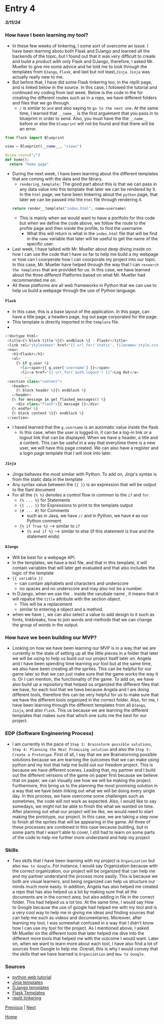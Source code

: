# Entry 4
##### 3/11/24

### How have I been learning my tool?
 * In these few weeks of tinkering, I some sort of overcome an issue. I have been learning abotu both Flask and DJango and learned all the backends of the topic, but I found out that it was very difficult to create and build a product with only Flask and DJango, therefore, I asked Mr. Mueller to give me some advice and he told me to look through the templates from `DJango`, `Flask`, and last but not least,`Jinja`. `Jinja` was actually really new to me.
 * But before that, I have did some Flask tinkering too, in the replit page, and is linked below in the source. In this case, I followed the tutorial and continued my coding from last week. Below is the code in the for creating the different routes such as in a repo, we have different folders and files that we go through.
   * `/` is similar to `and` and also saying to `go to the next one`. At the same time, I learned that `__name__` is the first arguement that you pass in to blueprint in order to send. Also, you must have the the `__name__` before or else the `blueprint` will not be found and that there will be an error.
```python
from flask import Blueprint

view = Blueprint(__name__, "views")

@view.route("/")
def home():
  return "home page"
```
 * During the next week, I have been learning about the different templates that are coming with the data and the library. 
   * `rendering_template:` The good part about this is that we can pass in any data value into this template that later we can be rendered by it. In the `html` page, we have been tinkering about the `python` page, that later we can be passed into the `html` file through rendering it. 
   ```python
   return render__template("index.html", name=username)
   ```
   * This is mainly when we would want to have a portfolio for this code but when we define the code above, we follow the route to the profile page and then inside the profile, to find the username. 
     * What this will return is what in the `index.html` file that will be find in the `name` variable that later will be useful to get the name of the specific user. 
 * Last week, I have talked with Mr. Mueller about deep diving inside on how I can use the code that I have so far to help me build a my webpage or how can I coorperate how I can coorporate my project into our topic. In this case, Mr. Mueller have helped through the way that I can `research the templates` that are provided for us. In this case, we have learned about the three different Platforms based on what Mr. Mueller had recommended me on. 
 * All these platforms are all web frameworks in Python that we can use to help us build a webpage through the use of Python language.
#### `Flask`
   * In this case, this is a base layout of the application. In this page, can have a title page, a headers page, log out page corporated for the page.
   * This template is directly imported in the `template` file. 
   * 
   ```python
   <!doctype html>
    <title>{% block title %}{% endblock %} - Flaskr</title>
    <link rel="stylesheet" href="{{ url_for('static', filename='style.css') }}">
    <nav>
      <h1>Flaskr</h1>
      <ul>
        {% if g.user %}
          <li><span>{{ g.user['username'] }}</span>
          <li><a href="{{ url_for('auth.logout') }}">Log Out</a>
            ...
    <section class="content">
      <header>
        {% block header %}{% endblock %}
      </header>
      {% for message in get_flashed_messages() %}
        <div class="flash">{{ message }}</div>
      {% endfor %}
      {% block content %}{% endblock %}
    </section>
   ```
 * I haved learned that the `g.username` is an automatic value inside the flask 
   * In this case, when the user is logged in, it can be a log-in link or a logout link that can be displayed. When we have a header, a title and a content. This can be useful in a way that everytime there is a new user, we will have this page created. We can also have a register and a login page template that I will look into later.
#### `Jinja`
   * Jinga behaves the most similar with Python. To add on, Jinja's syntax is from the static data in the template
   * Any syntax value between the `{{ }}` is an expression that will be output to the fianl document
   * For all the `{% %}` denotes a control flow in common to the `if` and `for`. 
     * `{% ... %}` for Statements
     * `{{ ... }}` for Expressions to print to the template output
     * `{# ... #}` for Comments 
       * such as in Java, we have `//` and in Python, we have `#` as our Python comment
     * `{% if True %}` --> similar to `if`
       * `{% end if %}` --> similar to else (if this statement is true and the statement ends)
 #### `DJango`
   * Will be best for a webpage API.
   * In the templates, we have a text file, and that in this template, it will contain variables that will later get evaluated and that also includes the logic of the template
   * `{{ variable }}`
     * can contain alphabets and characters and underscore
     * no spaces and no underscore and may also not be a number.
   * In DJango, when we use the `.` inside the varubale name , it means that it will repalce the `title` attribute with the section object.
     * This will be a replacement 
     * similar to entering a object and a method.
   * when we have `|`, we can also select a value to add design to it such as fonts, linkbreaks, how to join words and methods that we can change the group of words in the output.

### How have we been building our MVP?
 * Looking on how we have been learning our MVP is in a way that we are currently in the state of setting up all the little pieces in a folder that later we will be using to help us build out our project itself later on. Angela and I have been spending time learning our tool but at the same time, we also have been creating all the sprites. This can be helpful for our game later so that we can just make sure that the game works the way it is. Or I can mention, the functionality of the game. To add on, we have also build up a repository that helped us organized the different files that we have, for each tool that we have because Angela and I are doing different tools, therefore this can be very helpful for us to make sure that we have the different tools organized in the correct folder. Also, for me, I have been learning through the different templates from all `DJango`, `Jinja`, and also `Flask`. This us because we are learning the different templates that makes sure that which one suits me the best for our project. 
 
### EDP (Software Engineering Process)
 * I am currently in the pace of `Step 3: Brainstorm possible solutions`, `Step 4: Planning the Most Promising solution` and also the `Step 5: Create a Prototype`. First of all, I say that we are Brainstorming possible solutions because we are learning the outcomes that we can make using python and my tool that help me build out our freedom project. This is because we have different scenes. Leading that, my partner and I build out the different versions of the game on paper first because we believe that on paper, we can visually see how we will be making the project. Furthermore, this bring us to the planning the most promising solution in a way that we have been linking out what we will be doing every single day. In this process, we have overcome some challenges such as sometimes, the code will not work as expected. Also, I would like to say somedays, we might not be able to finish the what we wanted on time. After planning out what our project will be like, we would need to start making the prototype, our project. In this case, we are taking a step now to finish all the sprites that will be appearing in the game. All three of these processes are combined in this case because building, but in some parts that I wasn't able to cover, I still had to learn on some parts of the code to help me further more understand and help my project

### Skills
 * Two skills that I have been learning with my project is `Organization` but also `How to Google`. For instance, I would say Organization because with the correct organization, our project will be organized that can help me and my partner understand the process more easily. This is because we both are visual learners, and being organized can help us structure our minds much more easily. In addition, Angela has also helped me created a repo that has also helped us a lot by making sure that all the documents are in the correct area, but also adding in file in the correct folder. This had helped us a lot too. At the same time, I would say How to Google because the use of google had helped me with my tool and is a very cool way to help me in giving me ideas and finding sources that can help me such as videos and documentaries. Moreover, after learning my tool, I was somewhat confused in a way that I didn't know how I can use my tool for the project. As I mentioned above, I asked Mr.Mueller on the different tools that later helped me dive into the different more tools that helped me with the outcome I would want. Later on, when we want to learn more about each tool, I have also find a lot of sources from Google to help me. Overall, this is why I would convey that the skills that we have learned is `Organization` and `How to Google`.

### Sources
 * [python web tutorial](https://youtu.be/kng-mJJby8g?si=hR6tSHfeDS22fvKg)
 * [Jinja templates](https://jinja.palletsprojects.com/en/3.1.x/templates/)
 * [DJango templates](https://docs.djangoproject.com/en/5.0/ref/templates/language/)
 * [Flask Templates](https://flask.palletsprojects.com/en/2.3.x/tutorial/templates/)
 * [replit tinkering](https://replit.com/@jessicay1464/CleanAuthenticCryptos)

[Previous](entry03.md) | [Next](entry05.md)

[Home](../README.md)